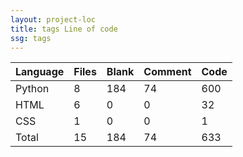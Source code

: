```yaml
---
layout: project-loc
title: tags Line of code
ssg: tags
---
```

<div class="table-responsive">
<table class="table">
<thead><tr>
<th>Language</th>
<th>Files</th>
<th>Blank</th>
<th>Comment</th>
<th>Code</th>
</tr></thead><tbody>
<tr><td>Python</td><td> 8</td><td> 184</td><td> 74</td><td> 600</td></tr>
<tr><td>HTML</td><td> 6</td><td> 0</td><td> 0</td><td> 32</td></tr>
<tr><td>CSS</td><td> 1</td><td> 0</td><td> 0</td><td> 1</td></tr>
<tr><td>Total</td><td>15</td><td>184</td><td>74</td><td>633</td></tr>
</tbody></table></div>

